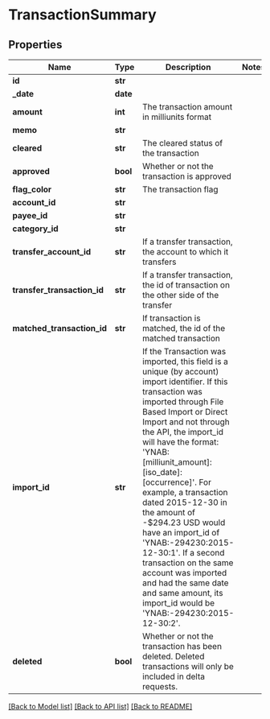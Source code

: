 # TransactionSummary

## Properties
Name | Type | Description | Notes
------------ | ------------- | ------------- | -------------
**id** | **str** |  | 
**_date** | **date** |  | 
**amount** | **int** | The transaction amount in milliunits format | 
**memo** | **str** |  | 
**cleared** | **str** | The cleared status of the transaction | 
**approved** | **bool** | Whether or not the transaction is approved | 
**flag_color** | **str** | The transaction flag | 
**account_id** | **str** |  | 
**payee_id** | **str** |  | 
**category_id** | **str** |  | 
**transfer_account_id** | **str** | If a transfer transaction, the account to which it transfers | 
**transfer_transaction_id** | **str** | If a transfer transaction, the id of transaction on the other side of the transfer | 
**matched_transaction_id** | **str** | If transaction is matched, the id of the matched transaction | 
**import_id** | **str** | If the Transaction was imported, this field is a unique (by account) import identifier.  If this transaction was imported through File Based Import or Direct Import and not through the API, the import_id will have the format: &#x27;YNAB:[milliunit_amount]:[iso_date]:[occurrence]&#x27;.  For example, a transaction dated 2015-12-30 in the amount of -$294.23 USD would have an import_id of &#x27;YNAB:-294230:2015-12-30:1&#x27;.  If a second transaction on the same account was imported and had the same date and same amount, its import_id would be &#x27;YNAB:-294230:2015-12-30:2&#x27;. | 
**deleted** | **bool** | Whether or not the transaction has been deleted.  Deleted transactions will only be included in delta requests. | 

[[Back to Model list]](../README.md#documentation-for-models) [[Back to API list]](../README.md#documentation-for-api-endpoints) [[Back to README]](../README.md)

